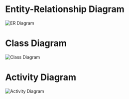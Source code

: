 # Entity-Relationship Diagram
![ER Diagram](https://github.com/AhmadTripleA/Draw.io_Graphs/assets/145459081/0da7ae45-d3e5-4dd8-b465-0f48cae1690e)
# Class Diagram
![Class Diagram](https://github.com/AhmadTripleA/Draw.io_Graphs/assets/145459081/af5998db-5119-4f4e-8f5a-2d2c4422fe72)
# Activity Diagram
![Activity Diagram](https://github.com/AhmadTripleA/Draw.io_Graphs/assets/145459081/6cb79e9e-1420-421e-a4fe-90a506dee676)

